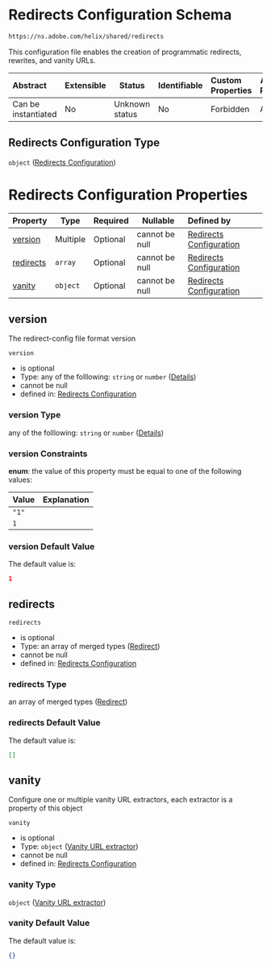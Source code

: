 # Redirects Configuration Schema

```txt
https://ns.adobe.com/helix/shared/redirects
```

This configuration file enables the creation of programmatic redirects, rewrites, and vanity URLs.


| Abstract            | Extensible | Status         | Identifiable | Custom Properties | Additional Properties | Access Restrictions | Defined In                                                            |
| :------------------ | ---------- | -------------- | ------------ | :---------------- | --------------------- | ------------------- | --------------------------------------------------------------------- |
| Can be instantiated | No         | Unknown status | No           | Forbidden         | Allowed               | none                | [redirects.schema.json](redirects.schema.json "open original schema") |

## Redirects Configuration Type

`object` ([Redirects Configuration](redirects.md))

# Redirects Configuration Properties

| Property                | Type     | Required | Nullable       | Defined by                                                                                                                                    |
| :---------------------- | -------- | -------- | -------------- | :-------------------------------------------------------------------------------------------------------------------------------------------- |
| [version](#version)     | Multiple | Optional | cannot be null | [Redirects Configuration](redirects-properties-version.md "https&#x3A;//ns.adobe.com/helix/shared/redirects#/properties/version")             |
| [redirects](#redirects) | `array`  | Optional | cannot be null | [Redirects Configuration](redirects-properties-redirects.md "https&#x3A;//ns.adobe.com/helix/shared/redirects#/properties/redirects")         |
| [vanity](#vanity)       | `object` | Optional | cannot be null | [Redirects Configuration](redirects-properties-vanity-url-extractor.md "https&#x3A;//ns.adobe.com/helix/shared/redirects#/properties/vanity") |

## version

The redirect-config file format version


`version`

-   is optional
-   Type: any of the folllowing: `string` or `number` ([Details](redirects-properties-version.md))
-   cannot be null
-   defined in: [Redirects Configuration](redirects-properties-version.md "https&#x3A;//ns.adobe.com/helix/shared/redirects#/properties/version")

### version Type

any of the folllowing: `string` or `number` ([Details](redirects-properties-version.md))

### version Constraints

**enum**: the value of this property must be equal to one of the following values:

| Value | Explanation |
| :---- | ----------- |
| `"1"` |             |
| `1`   |             |

### version Default Value

The default value is:

```json
1
```

## redirects




`redirects`

-   is optional
-   Type: an array of merged types ([Redirect](redirects-properties-redirects-redirect.md))
-   cannot be null
-   defined in: [Redirects Configuration](redirects-properties-redirects.md "https&#x3A;//ns.adobe.com/helix/shared/redirects#/properties/redirects")

### redirects Type

an array of merged types ([Redirect](redirects-properties-redirects-redirect.md))

### redirects Default Value

The default value is:

```json
[]
```

## vanity

Configure one or multiple vanity URL extractors, each extractor is a property of this object


`vanity`

-   is optional
-   Type: `object` ([Vanity URL extractor](redirects-properties-vanity-url-extractor.md))
-   cannot be null
-   defined in: [Redirects Configuration](redirects-properties-vanity-url-extractor.md "https&#x3A;//ns.adobe.com/helix/shared/redirects#/properties/vanity")

### vanity Type

`object` ([Vanity URL extractor](redirects-properties-vanity-url-extractor.md))

### vanity Default Value

The default value is:

```json
{}
```
